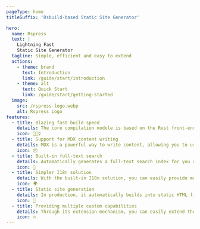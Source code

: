 ```yaml
---
pageType: home
titleSuffix: 'Rsbuild-based Static Site Generator'

hero:
  name: Rspress
  text: |
    Lightning Fast
    Static Site Generator
  tagline: Simple, efficient and easy to extend
  actions:
    - theme: brand
      text: Introduction
      link: /guide/start/introduction
    - theme: alt
      text: Quick Start
      link: /guide/start/getting-started
  image:
    src: /rspress-logo.webp
    alt: Rspress Logo
features:
  - title: Blazing fast build speed
    details: The core compilation module is based on the Rust front-end toolchain, providing a more ultimate development experience.
    icon: 🏃🏻‍♀️
  - title: Support for MDX content writing
    details: MDX is a powerful way to write content, allowing you to use React components in Markdown.
    icon: 📦
  - title: Built-in full-text search
    details: Automatically generates a full-text search index for you during construction, providing out-of-the-box full-text search capabilities.
    icon: 🎨
  - title: Simpler I18n solution
    details: With the built-in I18n solution, you can easily provide multi-language support for documents or components.
    icon: 🌍
  - title: Static site generation
    details: In production, it automatically builds into static HTML files, which can be easily deployed anywhere.
    icon: 🌈
  - title: Providing multiple custom capabilities
    details: Through its extension mechanism, you can easily extend theme UI and build process.
    icon: 🔥
---
```

